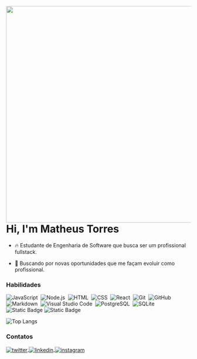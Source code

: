 <img align="right" height="590em" src="https://raw.githubusercontent.com/gist/looptock/e2652c7bb6e2bc062ccba971ec96a079/raw/fb3149b43b10b6649398d2f7e9e3a1b60e1cd89c/githubcard.svg"/>
<h1 align="left">Hi, I'm Matheus Torres</h1>

- 🔥 Estudante de Engenharia de Software que busca ser um profissional fullstack. 

- 🔭 Buscando por novas oportunidades que me façam evoluir como profissional. 

### Habilidades
![JavaScript](https://img.shields.io/badge/-JavaScript-05122A?style=flat&logo=javascript)&nbsp;
![Node.js](https://img.shields.io/badge/-Node.js-05122A?style=flat&logo=node.js)&nbsp;
![HTML](https://img.shields.io/badge/-HTML-05122A?style=flat&logo=HTML5)&nbsp;
![CSS](https://img.shields.io/badge/-CSS-05122A?style=flat&logo=CSS3&logoColor=1572B6)&nbsp;
![React](https://img.shields.io/badge/-React-05122A?style=flat&logo=react)&nbsp;
![Git](https://img.shields.io/badge/-Git-05122A?style=flat&logo=git)&nbsp;
![GitHub](https://img.shields.io/badge/-GitHub-05122A?style=flat&logo=github)&nbsp;
![Markdown](https://img.shields.io/badge/-Markdown-05122A?style=flat&logo=markdown)&nbsp;
![Visual Studio Code](https://img.shields.io/badge/-Visual%20Studio%20Code-05122A?style=flat&logo=visual-studio-code&logoColor=007ACC)&nbsp;
![PostgreSQL](https://img.shields.io/badge/-PostgreSQL-05122A?style=flat&logo=postgresql)&nbsp;
![SQLite](https://img.shields.io/badge/-SQLite-05122A?style=flat&logo=sqlite)&nbsp;
![Static Badge](https://img.shields.io/badge/Python-05122A?logo=Python)
![Static Badge](https://img.shields.io/badge/Bulma-05122A?logo=Bulma)
<br>

![Top Langs](https://github-readme-stats-git-masterrstaa-rickstaa.vercel.app/api/top-langs/?username=looptock&layout=compact&bg_color=05122A&border_color=30A3DC&title_color=fff&text_color=FFF)

### Contatos

<p align="left" style="">
<a href="mailto:matheusmarthek@gmail.com" target="_blank">
  <img align="center" src="https://img.shields.io/badge/Matheus-05122A?logo=gmail" alt="twitter"/>  
</a>
<a href="https://www.linkedin.com/in/matheus-torres-2607a11bb/" target="_blank">
  <img align="center" src="https://img.shields.io/badge/Matheus-05122A?logo=linkedin" alt="linkedin"/>
</a>
<a href="https://www.instagram.com/zedanimado/" target="_blank">
 <img align="center" src="https://img.shields.io/badge/Matheus-05122A?logo=instagram" alt="instagram"/>
</a>
</p>
<br>
